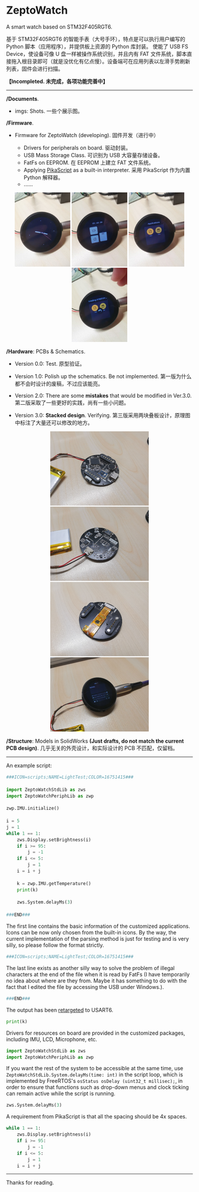 # ZeptoWatch

A smart watch based on STM32F405RGT6.

基于 STM32F405RGT6 的智能手表（大号手环），特点是可以执行用户编写的 Python 脚本（应用程序），并提供板上资源的 Python 库封装。
使能了 USB FS Device，使设备可像 U 盘一样被操作系统识别，并且内有 FAT 文件系统，脚本直接拖入根目录即可（就是没优化有亿点慢）。设备端可在应用列表以左滑手势刷新列表，固件会进行扫描。

**【Incompleted. 未完成，各项功能完善中】**

---

**/Documents**.

- imgs: Shots. 一些个展示图。

**/Firmware**.

- Firmware for ZeptoWatch (developing). 固件开发（进行中）

  - Drivers for peripherals on board. 驱动封装。
  - USB Mass Storage Class. 可识别为 USB 大容量存储设备。
  - FatFs on EEPROM. 在 EEPROM 上建立 FAT 文件系统。
  - Applying [PikaScript](https://github.com/pikasTech/pikascript) as a built-in interpreter. 采用 PikaScript 作为内置 Python 解释器。
  - ......

<div align="center">
    <img src="Documents/imgs/FE7E135F2EE59D07F1611126BC068844.jpg" height="200">
    <img src="Documents/imgs/E9C457554D189AD4F0F847DAE70AA1DC.jpg" height="200">
    <img src="Documents/imgs/7D140A95CB4EF4CE1C6424B43CCBAFC1.jpg" height="200">
    <img src="Documents/imgs/1AC1DB860FB19763F201A053C7C4109F.jpg" height="200">
</div>

**/Hardware**: PCBs & Schematics.

- Version 0.0: Test. 原型验证。

- Version 1.0: Polish up the schematics. Be not implemented. 第一版为什么都不会时设计的废稿，不过应该能亮。

- Version 2.0: There are some **mistakes** that would be modified in Ver.3.0. 第二版采取了一些更好的实践，尚有一些小问题。

- Version 3.0: **Stacked design**. Verifying. 第三版采用两块叠板设计，原理图中标注了大量还可以修改的地方。

[//]: # (<div align="center">)

[//]: # (    <img src="Documents/imgs/20221127045100.png" height="250">)

[//]: # (    <img src="Documents/imgs/20221127045030.png" height="250">)

[//]: # (</div>)

<div align="center">
    <img src="Documents/imgs/A9D83C7F3B059AC34AE6EB4E3EEF9CB2.jpg" height="200">
    <img src="Documents/imgs/D071ECCD7C0C4ED039892D36798CA6AB.jpg" height="200">
</div>

<div align="center">
    <img src="Documents/imgs/5992D42DC3AB0C8722A747962F6D78E2.jpg" height="200">
    <img src="Documents/imgs/02B38ED2BDC76FF8CDB0900A786208DB.jpg" height="200">
</div>

**/Structure**: Models in SolidWorks **(Just drafts, do not match the current PCB design)**. 几乎无关的外壳设计，和实际设计的 PCB 不匹配，仅留档。

---

An example script:
```python
###ICON=scripts;NAME=LightTest;COLOR=16751415###

import ZeptoWatchStdLib as zws
import ZeptoWatchPeriphLib as zwp

zwp.IMU.initialize()

i = 5
j = 1
while 1 == 1:
    zws.Display.setBrightness(i)
    if i >= 95:
        j = -1
    if i <= 5:
        j = 1
    i = i + j

    k = zwp.IMU.getTemperature()
    print(k)

    zws.System.delayMs(3)

###END###
```

The first line contains the basic information of the customized applications. Icons can be now only chosen from the built-in icons. By the way, the current implementation of the parsing method is just for testing and is very silly, so please follow the format strictly.
```python
###ICON=scripts;NAME=LightTest;COLOR=16751415###
```

The last line exists as another silly way to solve the problem of illegal characters at the end of the file when it is read by FatFs (I have temporarily no idea about where are they from. Maybe it has something to do with the fact that I edited the file by accessing the USB under Windows.).
```python
###END###
```

The output has been [retargeted](https://zhuanlan.zhihu.com/p/145801160) to USART6.
```python
print(k)
```

Drivers for resources on board are provided in the customized packages, including IMU, LCD, Microphone, etc.
```python
import ZeptoWatchStdLib as zws
import ZeptoWatchPeriphLib as zwp
```

If you want the rest of the system to be accessible at the same time, use ```ZeptoWatchStdLib.System.delayMs(time: int)``` in the script loop, which is implemented by FreeRTOS's ```osStatus osDelay (uint32_t millisec);```, in order to ensure that functions such as drop-down menus and clock ticking can remain active while the script is running.
```python
zws.System.delayMs(3)
```

A requirement from PikaScript is that all the spacing should be 4x spaces.
```python
while 1 == 1:
    zws.Display.setBrightness(i)
    if i >= 95:
        j = -1
    if i <= 5:
        j = 1
    i = i + j
```

---

Thanks for reading.
